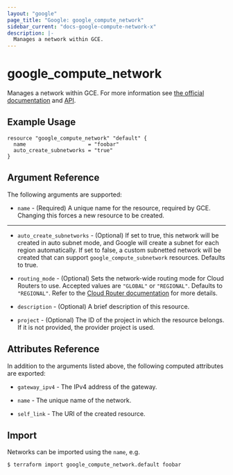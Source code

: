 ```yaml
---
layout: "google"
page_title: "Google: google_compute_network"
sidebar_current: "docs-google-compute-network-x"
description: |-
  Manages a network within GCE.
---
```


# google\_compute\_network

Manages a network within GCE. For more information see
[the official documentation](https://cloud.google.com/compute/docs/vpc)
and
[API](https://cloud.google.com/compute/docs/reference/latest/networks).

## Example Usage

```hcl
resource "google_compute_network" "default" {
  name                    = "foobar"
  auto_create_subnetworks = "true"
}
```

## Argument Reference

The following arguments are supported:

* `name` - (Required) A unique name for the resource, required by GCE.
    Changing this forces a new resource to be created.

- - -

* `auto_create_subnetworks` - (Optional) If set to true, this network will be
    created in auto subnet mode, and Google will create a subnet for each region
    automatically. If set to false, a custom subnetted network will be created that
    can support `google_compute_subnetwork` resources. Defaults to true.

* `routing_mode` - (Optional) Sets the network-wide routing mode for Cloud Routers
  to use. Accepted values are `"GLOBAL"` or `"REGIONAL"`. Defaults to `"REGIONAL"`.
  Refer to the [Cloud Router documentation](https://cloud.google.com/router/docs/concepts/overview#dynamic-routing-mode)
  for more details.

* `description` - (Optional) A brief description of this resource.

* `project` - (Optional) The ID of the project in which the resource belongs. If it
    is not provided, the provider project is used.

## Attributes Reference

In addition to the arguments listed above, the following computed attributes are
exported:

* `gateway_ipv4` - The IPv4 address of the gateway.

* `name` - The unique name of the network.

* `self_link` - The URI of the created resource.


## Import

Networks can be imported using the `name`, e.g.

```
$ terraform import google_compute_network.default foobar
```

